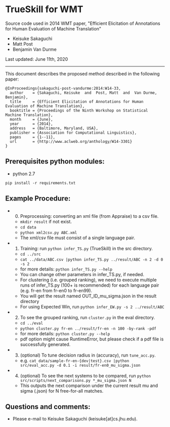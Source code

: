 # TrueSkill for WMT

Source code used in 2014 WMT paper, "Efficient Elicitation of Annotations for Human Evaluation of Machine Translation"

- Keisuke Sakaguchi
- Matt Post
- Benjamin Van Durme

Last updated: June 11th, 2020

- - -

This document describes the proposed method described in the following paper:

    @InProceedings{sakaguchi-post-vandurme:2014:W14-33,
      author    = {Sakaguchi, Keisuke  and  Post, Matt  and  Van Durme, Benjamin},
      title     = {Efficient Elicitation of Annotations for Human Evaluation of Machine Translation},
      booktitle = {Proceedings of the Ninth Workshop on Statistical Machine Translation},
      month     = {June},
      year      = {2014},
      address   = {Baltimore, Maryland, USA},
      publisher = {Association for Computational Linguistics},
      pages     = {1--11},
      url       = {http://www.aclweb.org/anthology/W14-3301}
    }


## Prerequisites python modules:
 - python 2.7
 
 `pip install -r requirements.txt`

## Example Procedure:
+ 0) Preprocessing: converting an xml file (from Appraise) to a csv file.
    * `mkdir result` if not exist.
    * `cd data`
    * `python xml2csv.py ABC.xml`
    * The xml/csv file must consist of a single language pair.

+ 1) Training: run `python infer_TS.py` (TrueSkill) in the src directory.
    * `cd ../src`
    * `cat ../data/ABC.csv |python infer_TS.py ../result/ABC -n 2 -d 0 -s 2`
    * for more details: `python infer_TS.py --help`
    * You can change other parameters in infer_TS.py, if needed.
    * For clustering (i.e. grouped ranking), we need to execute multiple runs of infer_TS.py (100+ is recommended) for each language pair (e.g. fr-en from fr-en0 to fr-en99).
    * You will get the result named OUT_ID_mu_sigma.json in the result directory
    * For using Expected Win, run `python infer_EW.py -s 2 ../result/ABC`

+ 2) To see the grouped ranking, run `cluster.py` in the eval directory.
    * `cd ../eval`
    * `python cluster.py fr-en ../result/fr-en -n 100 -by-rank -pdf`
    * for more details: `python cluster.py --help`
    * pdf option might cause RuntimeError, but please check if a pdf file is successfully generated.

+ 3) (optional) To tune decision radius in (accuracy), run `tune_acc.py`.
    * e.g. `cat data/sample-fr-en-{dev|test}.csv |python src/eval_acc.py -d 0.1 -i result/fr-en0_mu_sigma.json`

+ 4) (optional) To see the next systems to be compared, run `python src/scripts/next_comparisons.py *_mu_sigma.json N`
    * This outputs the next comparison under the current result mu and sigma (.json) for N free-for-all matches.


## Questions and comments:
 - Please e-mail to Keisuke Sakaguchi (keisuke[at]cs.jhu.edu).
